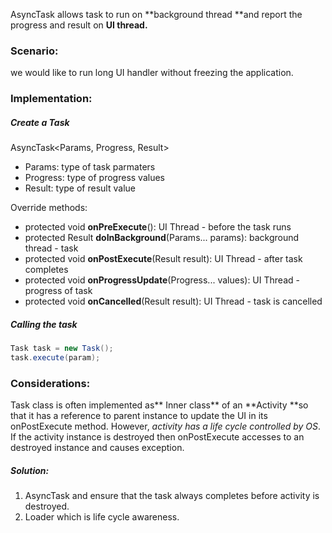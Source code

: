 AsyncTask allows task to run on **background thread **and report the progress and result on **UI thread.**

### **Scenario:** 

we would like to run long UI handler without freezing the application.

### **Implementation:**

##### Create a Task

AsyncTask&lt;Params, Progress, Result&gt;

* Params: type of task parmaters
* Progress: type of progress values
* Result: type of result value

Override methods:

* protected void **onPreExecute**\(\): UI Thread - before the task runs
* protected Result **doInBackground**\(Params... params\): background thread - task
* protected void **onPostExecute**\(Result result\): UI Thread - after task completes
* protected void **onProgressUpdate**\(Progress... values\): UI Thread - progress of task
* protected void **onCancelled**\(Result result\): UI Thread - task is cancelled

##### Calling the task

```java
Task task = new Task();
task.execute(param);
```

### Considerations:

Task class is often implemented as** Inner class** of an **Activity **so that it has a reference to parent instance to update the UI in its onPostExecute method. However, _activity has a life cycle controlled by OS_. If the activity instance is destroyed then onPostExecute accesses to an destroyed instance and causes exception.

##### Solution: 

1. AsyncTask and ensure that the task always completes before activity is destroyed.
2. Loader which is life cycle awareness.



